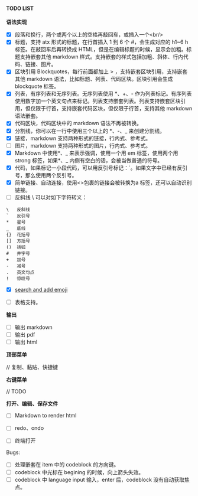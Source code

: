 #### TODO LIST

**语法实现**

- [x] 段落和换行，两个或两个以上的空格再敲回车，或插入一个\<br/\>
- [x] 标题，支持 atx 形式的标题，在行首插入 1 到 6 个 #，会生成对应的 h1~6 h 标签。在敲回车后再转换成 HTML，但是在编辑标题的时候，显示会加粗。标题支持嵌套其他 markdown 样式。支持嵌套的样式包括加粗、斜体、行内代码、链接、图片。
- [x] 区块引用 Blockquotes，每行前面都加上 > ，支持嵌套区块引用，支持嵌套其他 markdown 语法，比如标题、列表、代码区块。区块引用会生成 blockquote 标签。
- [x] 列表，有序列表和无序列表。无序列表使用 *、+、- 作为列表标记。有序列表使用数字加一个英文句点来标记。列表支持嵌套列表。列表支持嵌套区块引用，但仅限于行首，支持嵌套代码区块，但仅限于行首，支持其他 markdown 语法嵌套。
- [x] 代码区块，代码区块中的 markdown 语法不再被转换。
- [x] 分割线，你可以在一行中使用三个以上的 *、-、_ 来创建分割线。
- [x] 链接，markdown 支持两种形式的链接，行内式、参考式。
- [ ] 图片，markdown 支持两种形式的图片，行内式、参考式。
- [x] Markdown 中使用\*、\_ 来表示强调，使用一个用 em 标签，使用两个用 strong 标签，如果\*、\_ 内侧有空白的话，会被当做普通的符号。
- [x] 代码，如果标记一小段代码，可以用反引号标记：\`。如果文字中已经有反引号，那么使用两个反引号。
- [x] 简单链接、自动连接，使用\<\>包裹的链接会被转换为a 标签，还可以自动识别链接。
- [ ] 反斜线 \ 可以对如下字符转义：

```
\   反斜线
`   反引号
*   星号
_   底线
{}  花括号
[]  方括号
()  括弧
#   井字号
+   加号
-   减号
.   英文句点
!   惊叹号
```

- [x] [search and add emoji](https://www.webpagefx.com/tools/emoji-cheat-sheet/)
- [ ] 表格支持。


**输出**

- [ ] 输出 markdown
- [ ] 输出 pdf
- [ ] 输出 html

**顶部菜单**

// 复制、黏贴、快捷键

**右键菜单**

// TODO

**打开、编辑、保存文件**

- [ ] Markdown to render html


- [ ] redo、ondo



- [ ] 终端打开




Bugs:

* [ ] 处理嵌套在 item 中的 codeblock 的方向键。
* [ ] codeblock 中光标在 begining 的时候，向上箭头失效。
* [ ] codeblock 中 language input 输入，enter 后，codeblock 没有自动获取焦点。